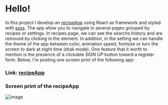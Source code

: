 # Hello! 
In this project I develop an [recipeApp](https://gregarious-gelato-39cf0d.netlify.app/) using React as framework and styled with [sass](https://sass-lang.com/).
The app allow you to navigate in several pages grouped by recipes or settings. In recipes page, we can see the searchs history and are removed by clicking in the element. In addition, in the setting we can handle the theme of the app between color, animation speed, fontsize or turn the screen to dark at night time (drak mode).
One feature that it worth to mention is the presence of a clickable *SIGN UP* button toward a register form.
Below, I'm posting one screen print of the following app:
### Link: [recipeApp](https://gregarious-gelato-39cf0d.netlify.app/)
### Screen print of the recipeApp

![image](https://user-images.githubusercontent.com/78646102/221213545-08b706db-3e41-4793-ab83-8fccb78f5c92.png)

